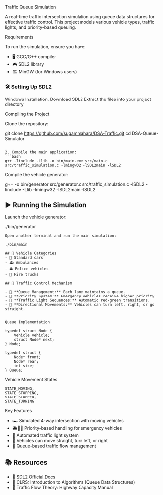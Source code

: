 Traffic Queue Simulation

A real-time traffic intersection simulation using queue data structures for effective traffic control. This project models various vehicle types, traffic lights, and priority-based queuing.



Requirements

To run the simulation, ensure you have:

- 🖥️ GCC/G++ compiler
- 🎮 SDL2 library
- 🏗️ MinGW (for Windows users)

### 🛠 Setting Up SDL2

Windows Installation:
Download SDL2
Extract the files into your project directory

Compiling the Project

Clone the repository:

git clone https://github.com/sugammahara/DSA-Traffic.git
cd DSA-Queue-Simulator
```

2. Compile the main application:
```bash
g++ -Iinclude -Llib -o bin/main.exe src/main.c src/traffic_simulation.c -lmingw32 -lSDL2main -lSDL2
```

Compile the vehicle generator:

g++ -o bin/generator src/generator.c src/traffic_simulation.c -lSDL2 -Iinclude -Llib -lmingw32 -lSDL2main -lSDL2


## ▶️ Running the Simulation

Launch the vehicle generator:

./bin/generator
```
Open another terminal and run the main simulation:

./bin/main

## 🚙 Vehicle Categories
- 🚗 Standard cars
- 🚑 Ambulances
- 🚔 Police vehicles
- 🚒 Fire trucks

## 🏁 Traffic Control Mechanism

- 🚦 **Queue Management:** Each lane maintains a queue.
- 🚨 **Priority System:** Emergency vehicles receive higher priority.
- 🔄 **Traffic Light Sequences:** Automatic red-green transitions.
- 🔁 **Directional Movements:** Vehicles can turn left, right, or go straight.


Queue Implementation

typedef struct Node {
    Vehicle vehicle;
    struct Node* next;
} Node;

typedef struct {
    Node* front;
    Node* rear;
    int size;
} Queue;
```

Vehicle Movement States

    STATE_MOVING,
    STATE_STOPPING,
    STATE_STOPPED,
    STATE_TURNING

Key Features

- 🏎️ Simulated 4-way intersection with moving vehicles
- 🚑🚓🚒 Priority-based handling for emergency vehicles
- 🚦 Automated traffic light system
- 🔄 Vehicles can move straight, turn left, or right
- 🎯 Queue-based traffic flow management

## 📚 Resources
- 📖 [SDL2 Official Docs](https://wiki.libsdl.org/)
- 📘 CLRS: Introduction to Algorithms (Queue Data Structures)
- 🚦 Traffic Flow Theory: Highway Capacity Manual


